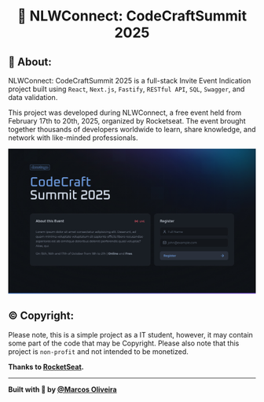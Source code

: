 <p>
    <h1 align="center">🎉 NLWConnect: CodeCraftSummit 2025</h1>
</p>

## 📝 About:
NLWConnect: CodeCraftSummit 2025 is a full-stack Invite Event Indication project built using `React`, `Next.js`, `Fastify`, `RESTful API`, `SQL`, `Swagger`, and data validation.

This project was developed during NLWConnect, a free event held from February 17th to 20th, 2025, organized by Rocketseat. The event brought together thousands of developers worldwide to learn, share knowledge, and network with like-minded professionals.

<p align="center">
  <img alt="NLWConnect" src="./preview/preview_lp.jpg" >
</p>

## © Copyright:
Please note, this is a simple project as a IT student, however, it may contain some part of the code that may be Copyright. Please also note that this project is `non-profit` and not intended to be monetized.

<strong>Thanks to [RocketSeat](https://www.rocketseat.com.br).</strong>

---

<strong>Built with 💙 by [@Marcos Oliveira](https://www.linkedin.com/in/pgmarcosoliveira/)</strong>